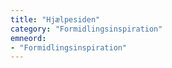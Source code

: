 ```yaml
---
title: "Hjælpesiden"
category: "Formidlingsinspiration"
emneord:
- "Formidlingsinspiration"
---
```

